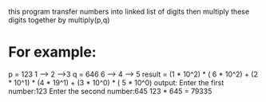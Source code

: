 this program transfer numbers into linked list of digits then multiply these digits together by multiply(p,q)

# For example:
p = 123 
1 --> 2 -->3
q = 646
6 --> 4 --> 5
result = (1 * 10^2) * ( 6 * 10^2) + (2 * 10^1) * (4 * 19^1) + (3 * 10^0) * ( 5 * 10^0)
output:
Enter the first  number:123
Enter the second number:645
123 * 645 = 79335
